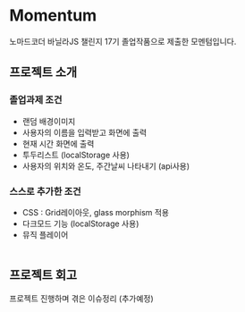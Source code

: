 # Momentum
노마드코더 바닐라JS 챌린지 17기 졸업작품으로 제출한 모멘텀입니다.
<br/>

## 프로젝트 소개
### 졸업과제 조건
- 랜덤 배경이미지
- 사용자의 이름을 입력받고 화면에 출력
- 현재 시간 화면에 출력
- 투두리스트 (localStorage 사용)
- 사용자의 위치와 온도, 주간날씨 나타내기 (api사용)<br />

### 스스로 추가한 조건
- CSS : Grid레이아웃, glass morphism 적용
- 다크모드 기능 (localStorage 사용)
- 뮤직 플레이어
<br /><br />

## 프로젝트 회고
프로젝트 진행하며 겪은 이슈정리 (추가예정)
